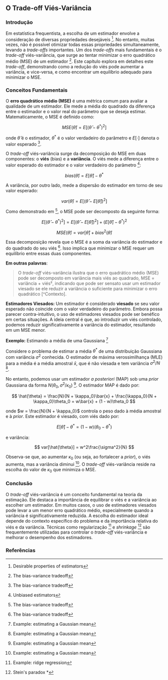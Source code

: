 ## O Trade-off Viés-Variância
### Introdução
Em estatística frequentista, a escolha de um estimador envolve a consideração de diversas propriedades desejáveis [^6.4]. No entanto, muitas vezes, não é possível otimizar todas essas propriedades simultaneamente, levando a *trade-offs* importantes. Um dos *trade-offs* mais fundamentais é o *trade-off* viés-variância, que surge ao tentar minimizar o erro quadrático médio (MSE) de um estimador [^6.4.4]. Este capítulo explora em detalhes este *trade-off*, demonstrando como a redução do viés pode aumentar a variância, e vice-versa, e como encontrar um equilíbrio adequado para minimizar o MSE.

### Conceitos Fundamentais
O **erro quadrático médio (MSE)** é uma métrica comum para avaliar a qualidade de um estimador. Ele mede a média do quadrado da diferença entre o estimador e o valor real do parâmetro que se deseja estimar. Matematicamente, o MSE é definido como:

$$ MSE(\hat{\theta}) = E[(\hat{\theta} - \theta^*)^2] $$

onde $\hat{\theta}$ é o estimador, $\theta^*$ é o valor verdadeiro do parâmetro e $E[\cdot]$ denota o valor esperado [^6.4.4].

O *trade-off* viés-variância surge da decomposição do MSE em duas componentes: o **viés** (bias) e a **variância**. O viés mede a diferença entre o valor esperado do estimador e o valor verdadeiro do parâmetro [^6.4.2]:

$$ bias(\hat{\theta}) = E[\hat{\theta}] - \theta^* $$

A variância, por outro lado, mede a dispersão do estimador em torno de seu valor esperado:

$$ var(\hat{\theta}) = E[(\hat{\theta} - E[\hat{\theta}])^2] $$

Como demonstrado em [^6.4.4], o MSE pode ser decomposto da seguinte forma:

$$ E[(\hat{\theta} - \theta^*)^2] = E[(\hat{\theta} - E[\hat{\theta}])^2] + (E[\hat{\theta}] - \theta^*)^2 $$

$$ MSE(\hat{\theta}) = var[\hat{\theta}] + bias^2(\hat{\theta}) $$

Essa decomposição revela que o MSE é a soma da variância do estimador e do quadrado do seu viés [^6.4.4]. Isso implica que minimizar o MSE requer um equilíbrio entre essas duas componentes.

**Em outras palavras**:

> O *trade-off* viés-variância ilustra que o erro quadrático médio (MSE) pode ser decomposto em variância mais viés ao quadrado, MSE = variância + viés², indicando que pode ser sensato usar um estimador viesado se ele reduzir a variância o suficiente para minimizar o erro quadrático [^Contexto].

**Estimadores Viesados:** Um estimador é considerado **viesado** se seu valor esperado não coincide com o valor verdadeiro do parâmetro. Embora possa parecer contra-intuitivo, o uso de estimadores viesados pode ser benéfico em certas situações. A ideia central é que, ao introduzir um viés controlado, podemos reduzir significativamente a variância do estimador, resultando em um MSE menor.

**Exemplo:** Estimando a média de uma Gaussiana [^6.4.4.1]

Considere o problema de estimar a média $\theta^*$ de uma distribuição Gaussiana com variância $\sigma^2$ conhecida. O estimador de máxima verossimilhança (MLE) para a média é a média amostral $\bar{x}$, que é não viesada e tem variância $\sigma^2/N$ [^6.4.4.1].

No entanto, podemos usar um estimador *a posteriori* (MAP) sob uma *prior* Gaussiana da forma $N(\theta_0, \sigma^2/\kappa_0)$ [^6.4.4.1]. O estimador MAP é dado por:

$$ \hat{\theta} = \frac{N}{N + \kappa_0}\bar{x} + \frac{\kappa_0}{N + \kappa_0}\theta_0 = w\bar{x} + (1 - w)\theta_0 $$

onde $w = \frac{N}{N + \kappa_0}$ controla o peso dado à média amostral e à *prior*. Este estimador é viesado, com viés dado por:

$$ E[\hat{\theta}] - \theta^* = (1 - w)(\theta_0 - \theta^*) $$

e variância:

$$ var[\hat{\theta}] = w^2\frac{\sigma^2}{N} $$

Observa-se que, ao aumentar $\kappa_0$ (ou seja, ao fortalecer a *prior*), o viés aumenta, mas a variância diminui [^6.4.4.1]. O *trade-off* viés-variância reside na escolha do valor de $\kappa_0$ que minimiza o MSE.

### Conclusão
O *trade-off* viés-variância é um conceito fundamental na teoria da estimação. Ele destaca a importância de equilibrar o viés e a variância ao escolher um estimador. Em muitos casos, o uso de estimadores viesados pode levar a um menor erro quadrático médio, especialmente quando a variância é significativamente reduzida. A escolha do estimador ideal depende do contexto específico do problema e da importância relativa do viés e da variância. Técnicas como regularização [^6.4.4.2] e *shrinkage* [^6.3.3.2] são frequentemente utilizadas para controlar o *trade-off* viés-variância e melhorar o desempenho dos estimadores.
### Referências
[^6.4]: Desirable properties of estimators
[^6.4.4]: The bias-variance tradeoff
[^6.4.2]: Unbiased estimators
[^6.4.4.1]: Example: estimating a Gaussian mean
[^6.3.3.2]: Stein's paradox *
[^6.4.4.2]: Example: ridge regression
[^Context]: Trecho do contexto fornecido

<!-- END -->